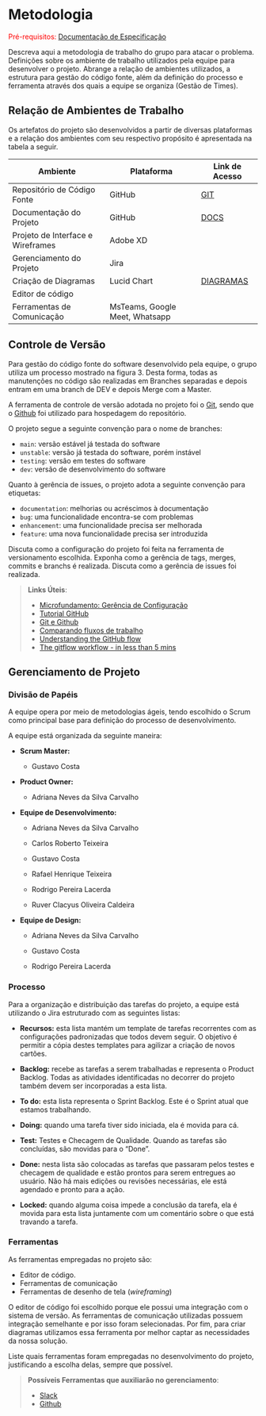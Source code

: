 
# Metodologia

<span style="color:red">Pré-requisitos: <a href="2-Especificação do Projeto.md"> Documentação de Especificação</a></span>

Descreva aqui a metodologia de trabalho do grupo para atacar o problema. Definições sobre os ambiente de trabalho utilizados pela  equipe para desenvolver o projeto. Abrange a relação de ambientes utilizados, a estrutura para gestão do código fonte, além da definição do processo e ferramenta através dos quais a equipe se organiza (Gestão de Times).

## Relação de Ambientes de Trabalho

Os artefatos do projeto são desenvolvidos a partir de diversas plataformas e a relação dos ambientes com seu respectivo propósito é apresentada na tabela a seguir.

|**Ambiente**|**Plataforma**|**Link de Acesso**|
|------------|--------------|------------------|
| Repositório de Código Fonte| GitHub | [GIT](https://github.com/ICEI-PUC-Minas-PMV-ADS/pmv-ads-2022-1-e3-proj-mov-t1-metrip.git) |
| Documentação do Projeto|GitHub | [DOCS](https://sgapucminasbr-my.sharepoint.com/:w:/g/personal/1329884_sga_pucminas_br/EduSgVStt8VAgjzI_LtI_bIBTVUsXXoQr53_s_BcGuDAfA?e=BOLMez) |
| Projeto de Interface e Wireframes| Adobe XD | |
| Gerenciamento do Projeto | Jira | |
| Criação de Diagramas | Lucid Chart | [DIAGRAMAS](https://lucid.app/lucidchart/f3fe7c08-bbdb-4d74-91e7-a19a66c1ab33/edit?invitationId=inv_22333280-ddb5-4470-bd41-aeebd2991ad3) |
| Editor de código | | |
| Ferramentas de Comunicação | MsTeams, Google Meet, Whatsapp | |

## Controle de Versão

Para gestão do código fonte do software desenvolvido pela equipe, o grupo utiliza um processo mostrado na figura 3. Desta forma, todas as manutenções no código são realizadas em Branches separadas e depois entram em uma branch de DEV e depois Merge com a Master.



A ferramenta de controle de versão adotada no projeto foi o
[Git](https://git-scm.com/), sendo que o [Github](https://github.com)
foi utilizado para hospedagem do repositório.

O projeto segue a seguinte convenção para o nome de branches:

- `main`: versão estável já testada do software
- `unstable`: versão já testada do software, porém instável
- `testing`: versão em testes do software
- `dev`: versão de desenvolvimento do software

Quanto à gerência de issues, o projeto adota a seguinte convenção para
etiquetas:

- `documentation`: melhorias ou acréscimos à documentação
- `bug`: uma funcionalidade encontra-se com problemas
- `enhancement`: uma funcionalidade precisa ser melhorada
- `feature`: uma nova funcionalidade precisa ser introduzida

Discuta como a configuração do projeto foi feita na ferramenta de versionamento escolhida. Exponha como a gerência de tags, merges, commits e branchs é realizada. Discuta como a gerência de issues foi realizada.

> **Links Úteis**:
> - [Microfundamento: Gerência de Configuração](https://pucminas.instructure.com/courses/87878/)
> - [Tutorial GitHub](https://guides.github.com/activities/hello-world/)
> - [Git e Github](https://www.youtube.com/playlist?list=PLHz_AreHm4dm7ZULPAmadvNhH6vk9oNZA)
>  - [Comparando fluxos de trabalho](https://www.atlassian.com/br/git/tutorials/comparing-workflows)
> - [Understanding the GitHub flow](https://guides.github.com/introduction/flow/)
> - [The gitflow workflow - in less than 5 mins](https://www.youtube.com/watch?v=1SXpE08hvGs)

## Gerenciamento de Projeto

### Divisão de Papéis

A equipe opera por meio de metodologias ágeis, tendo escolhido o Scrum como principal base para definição do processo de desenvolvimento.

A equipe está organizada da seguinte maneira: 

* **Scrum Master:**

  * Gustavo Costa 

* **Product Owner:**

  * Adriana Neves da Silva Carvalho 

* **Equipe de Desenvolvimento:** 

  * Adriana Neves da Silva Carvalho 

  * Carlos Roberto Teixeira 

  * Gustavo Costa 

  * Rafael Henrique Teixeira 

  * Rodrigo Pereira Lacerda 

  * Ruver Clacyus Oliveira Caldeira 

* **Equipe de Design:** 

  * Adriana Neves da Silva Carvalho 

  * Gustavo Costa 

  * Rodrigo Pereira Lacerda 

### Processo

Para a organização e distribuição das tarefas do projeto, a equipe está utilizando o Jira estruturado com as seguintes listas: 

* **Recursos:** esta lista mantém um template de tarefas recorrentes com as configurações padronizadas que todos devem seguir. O objetivo é permitir a cópia destes templates para agilizar a criação de novos cartões. 

* **Backlog:** recebe as tarefas a serem trabalhadas e representa o Product Backlog. Todas as atividades identificadas no decorrer do projeto também devem ser incorporadas a esta lista. 

* **To do:** esta lista representa o Sprint Backlog. Este é o Sprint atual que estamos trabalhando. 

* **Doing:** quando uma tarefa tiver sido iniciada, ela é movida para cá. 

* **Test:** Testes e Checagem de Qualidade. Quando as tarefas são concluídas, são movidas para o “Done”. 

* **Done:** nesta lista são colocadas as tarefas que passaram pelos testes e checagem de qualidade e estão prontos para serem entregues ao usuário. Não há mais edições ou revisões necessárias, ele está agendado e pronto para a ação. 

* **Locked:** quando alguma coisa impede a conclusão da tarefa, ela é movida para esta lista juntamente com um comentário sobre o que está travando a tarefa. 

### Ferramentas

As ferramentas empregadas no projeto são:

- Editor de código.
- Ferramentas de comunicação
- Ferramentas de desenho de tela (_wireframing_)

O editor de código foi escolhido porque ele possui uma integração com o sistema de versão. As ferramentas de comunicação utilizadas possuem integração semelhante e por isso foram selecionadas. Por fim, para criar diagramas utilizamos essa ferramenta por melhor captar as necessidades da nossa solução.

Liste quais ferramentas foram empregadas no desenvolvimento do projeto, justificando a escolha delas, sempre que possível.
 
> **Possíveis Ferramentas que auxiliarão no gerenciamento**: 
> - [Slack](https://slack.com/)
> - [Github](https://github.com/)

